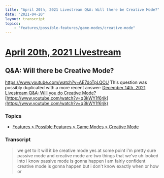 ```yaml
---
title: "April 20th, 2021 Livestream Q&A: Will there be Creative Mode?"
date: "2021-04-20"
layout: transcript
topics:
    - "features/possible-features/game-modes/creative-mode"
---
```

# [April 20th, 2021 Livestream](../2021-04-20.md)
## Q&A: Will there be Creative Mode?
https://www.youtube.com/watch?v=AE7doTpLQOU
This question was possibly duplicated with a more recent answer: [December 14th, 2021 Livestream Q&A: Will you do Creative Mode?](./yt-q3kWY1f6rjk.md) [https://www.youtube.com/watch?v=q3kWY1f6rjk](https://www.youtube.com/watch?v=q3kWY1f6rjk)


### Topics
* [Features > Possible Features > Game Modes > Creative Mode](../topics/features/possible-features/game-modes/creative-mode.md)

### Transcript

> we get to it will it be creative mode yes at some point i'm pretty sure passive mode and creative mode are two things that we've uh looked into i know passive mode is gonna happen i am fairly confident creative mode is gonna happen but i don't know exactly when or how or
